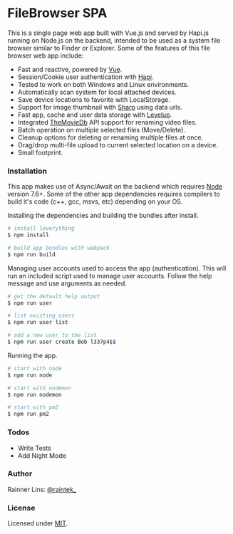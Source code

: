[twitter]: http://twitter.com/raintek_
[mit]: http://www.opensource.org/licenses/mit-license.php
[vue]: https://github.com/vuejs/vue
[hapi]: https://github.com/hapijs/hapi
[levelup]: https://github.com/Level/levelup
[sharp]: https://github.com/lovell/sharp
[mdb]: https://www.themoviedb.org/
[node]: https://nodejs.org/

# FileBrowser SPA

This is a single page web app built with Vue.js and served by Hapi.js running on Node.js on the backend, intended to be used as a system file browser similar to Finder or Explorer. Some of the features of this file browser web app include:

  - Fast and reactive, powered by [Vue][vue].
  - Session/Cookie user authentication with [Hapi][hapi].
  - Tested to work on both Windows and Linux environments.
  - Automatically scan system for local attached devices.
  - Save device locations to favorite with LocalStorage.
  - Support for image thumbnail with [Sharp][sharp] using data urls.
  - Fast app, cache and user data storage with [Levelup][levelup].
  - Integrated [TheMovieDb][mdb] API support for renaming video files.
  - Batch operation on multiple selected files (Move/Delete).
  - Cleanup options for deleting or renaming multiple files at once.
  - Drag/drop multi-file upload to current selected location on a device.
  - Small footprint.

### Installation

This app makes use of Async/Await on the backend which requires [Node][node] version 7.6+. Some of the other app dependencies requires compilers to build it's code (c++, gcc, msvs, etc) depending on your OS.

Installing the dependencies and building the bundles after install.

```sh
# install leverything
$ npm install

# build app bundles with webpack
$ npm run build
```

Managing user accounts used to access the app (authentication). This will run an included script used to manage user accounts. Follow the help message and use arguments as needed.

```sh
# get the default help output
$ npm run user

# list existing users
$ npm run user list

# add a new user to the list
$ npm run user create Bob l337p4$$
```

Running the app.

```sh
# start with node
$ npm run node

# start with nodemon
$ npm run nodemon

# start with pm2
$ npm run pm2
```

### Todos

 - Write Tests
 - Add Night Mode

### Author

Rainner Lins: [@raintek_][twitter]

### License

Licensed under [MIT][mit].
